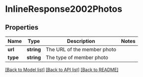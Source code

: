 # InlineResponse2002Photos

## Properties
Name | Type | Description | Notes
------------ | ------------- | ------------- | -------------
**url** | **string** | The URL of the member photo | 
**type** | **string** | The type of member photo | 

[[Back to Model list]](../README.md#documentation-for-models) [[Back to API list]](../README.md#documentation-for-api-endpoints) [[Back to README]](../README.md)


